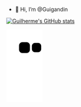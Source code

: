 - 👋 Hi, I’m @Guigandin
<!-- - 👀 I’m interested in statistics, machine learning and data science!
- 🌱 I’m currently learning about how to use GitHub.
- 💞️ I’m looking to collaborate on interesting classification models.
- 📫 How to reach me: guigandin@hotmail.com -->

<!-- Estatísticas gerais do perfil -->
[![Guilherme's GitHub stats](https://github-readme-stats.vercel.app/api?username=Guigandin&show_icons=true&count_private=true&theme=dark)](https://github.com/Guigandin/github-readme-stats)

<!-- Jogo da cobrinha passando pelas contribuições -->
![Snake animation](https://github.com/Guigandin/Guigandin/blob/output/github-contribution-grid-snake.svg)
<!---
Guigandin/Guigandin is a ✨ special ✨ repository because its `README.md` (this file) appears on your GitHub profile.
You can click the Preview link to take a look at your changes.
--->
